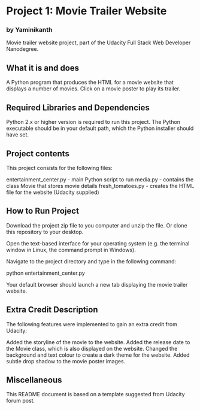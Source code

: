 # Project 1: Movie Trailer Website

### by Yaminikanth

Movie trailer website project, part of the Udacity Full Stack Web Developer Nanodegree.

## What it is and does

A Python program that produces the HTML for a movie website that displays a number of movies. Click on a movie poster to play its trailer.

## Required Libraries and Dependencies

Python 2.x or higher version is required to run this project. The Python executable should be in your default path, which the Python installer should have set.

## Project contents

This project consists for the following files:

entertainment_center.py - main Python script to run
media.py - contains the class Movie that stores movie details
fresh_tomatoes.py - creates the HTML file for the website (Udacity supplied)

## How to Run Project

Download the project zip file to you computer and unzip the file. Or clone this repository to your desktop.

Open the text-based interface for your operating system (e.g. the terminal window in Linux, the command prompt in Windows).

Navigate to the project directory and type in the following command:

python entertainment_center.py

Your default browser should launch a new tab displaying the movie trailer website.

## Extra Credit Description

The following features were implemented to gain an extra credit from Udacity:

Added the storyline of the movie to the website.
Added the release date to the Movie class, which is also displayed on the website.
Changed the background and text colour to create a dark theme for the website.
Added subtle drop shadow to the movie poster images.

## Miscellaneous
This README document is based on a template suggested from Udacity forum post.
